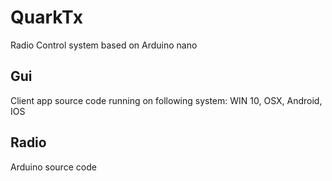 # QuarkTx
Radio Control system based on Arduino nano

## Gui
Client app source code running on following system: WIN 10, OSX, Android, IOS

## Radio
Arduino source code

